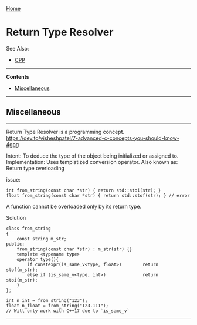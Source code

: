 [Home](Readme.md)
# Return Type Resolver

See Also:

 - [CPP](CPP.md) 

---

**Contents**

  - [Miscellaneous](ReturnTypeResolver.md#miscellaneous)

---

## Miscellaneous

---

Return Type Resolver is a programming concept.
https://dev.to/visheshpatel/7-advanced-c-concepts-you-should-know-4gog

Intent: To deduce the type of the object being initialized or assigned to.
Implementation: Uses templatized conversion operator.
Also known as: Return type overloading

issue:

    int from_string(const char *str) { return std::stoi(str); }
    float from_string(const char *str) { return std::stof(str); } // error
    
A function cannot be overloaded only by its return type.
    
Solution
    
    class from_string
    {
        const string m_str;
    public:
        from_string(const char *str) : m_str(str) {}
        template <typename type>
        operator type(){
            if constexpr(is_same_v<type, float>)        return stof(m_str);
            else if (is_same_v<type, int>)              return stoi(m_str);
        }
    };
    
    int n_int = from_string("123");
    float n_float = from_string("123.111");
    // Will only work with C++17 due to `is_same_v`

---
